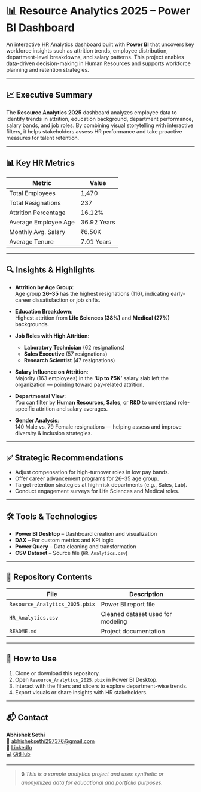 # 📊 Resource Analytics 2025 – Power BI Dashboard

An interactive HR Analytics dashboard built with **Power BI** that uncovers key workforce insights such as attrition trends, employee distribution, department-level breakdowns, and salary patterns. This project enables data-driven decision-making in Human Resources and supports workforce planning and retention strategies.

---

## 📈 Executive Summary

The **Resource Analytics 2025** dashboard analyzes employee data to identify trends in attrition, education background, department performance, salary bands, and job roles. By combining visual storytelling with interactive filters, it helps stakeholders assess HR performance and take proactive measures for talent retention.

---

## 📊 Key HR Metrics

| Metric                     | Value        |
|---------------------------|--------------|
| Total Employees           | 1,470        |
| Total Resignations        | 237          |
| Attrition Percentage      | 16.12%       |
| Average Employee Age      | 36.92 Years  |
| Monthly Avg. Salary       | ₹6.50K       |
| Average Tenure            | 7.01 Years   |

---

## 🔍 Insights & Highlights

- **Attrition by Age Group**:  
  Age group **26–35** has the highest resignations (116), indicating early-career dissatisfaction or job shifts.

- **Education Breakdown**:  
  Highest attrition from **Life Sciences (38%)** and **Medical (27%)** backgrounds.

- **Job Roles with High Attrition**:  
  - **Laboratory Technician** (62 resignations)  
  - **Sales Executive** (57 resignations)  
  - **Research Scientist** (47 resignations)

- **Salary Influence on Attrition**:  
  Majority (163 employees) in the **‘Up to ₹5K’** salary slab left the organization — pointing toward pay-related attrition.

- **Departmental View**:  
  You can filter by **Human Resources**, **Sales**, or **R&D** to understand role-specific attrition and salary averages.

- **Gender Analysis**:  
  140 Male vs. 79 Female resignations — helping assess and improve diversity & inclusion strategies.

---

## ✅ Strategic Recommendations

- Adjust compensation for high-turnover roles in low pay bands.
- Offer career advancement programs for 26–35 age group.
- Target retention strategies at high-risk departments (e.g., Sales, Lab).
- Conduct engagement surveys for Life Sciences and Medical roles.

---

## 🛠️ Tools & Technologies

- **Power BI Desktop** – Dashboard creation and visualization  
- **DAX** – For custom metrics and KPI logic  
- **Power Query** – Data cleaning and transformation  
- **CSV Dataset** – Source file (`HR_Analytics.csv`)

---

## 📂 Repository Contents

| File                       | Description                          |
|----------------------------|--------------------------------------|
| `Resource_Analytics_2025.pbix` | Power BI report file               |
| `HR_Analytics.csv`         | Cleaned dataset used for modeling     |
| `README.md`                | Project documentation                |

---

## 🚀 How to Use

1. Clone or download this repository.
2. Open `Resource_Analytics_2025.pbix` in Power BI Desktop.
3. Interact with the filters and slicers to explore department-wise trends.
4. Export visuals or share insights with HR stakeholders.

---

## 📬 Contact

**Abhishek Sethi**  
📧 abhisheksethi297376@gmail.com  
🔗 [LinkedIn](https://www.linkedin.com/in/asethi297)  
💻 [GitHub](https://github.com/297Abhishek)

---

> 🔒 *This is a sample analytics project and uses synthetic or anonymized data for educational and portfolio purposes.*
